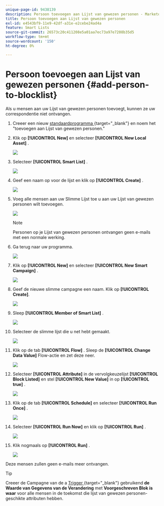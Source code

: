 ```yaml
---
unique-page-id: 9438139
description: Persoon toevoegen aan Lijst van gewezen personen - Marketo Docs - Productdocumentatie
title: Persoon toevoegen aan Lijst van gewezen personen
exl-id: e4543bf9-11e9-42df-a31e-e2cebe24ad4a
feature: Smart Lists
source-git-commit: 26573c20c411208e5a01aa7ec73a97e7208b35d5
workflow-type: tm+mt
source-wordcount: '150'
ht-degree: 0%

---
```


# Persoon toevoegen aan Lijst van gewezen personen {#add-person-to-blocklist}

Als u mensen aan uw Lijst van gewezen personen toevoegt, kunnen ze uw correspondentie niet ontvangen.

1. Creeer een nieuw [ standaardprogramma ](/help/marketo/product-docs/core-marketo-concepts/programs/creating-programs/create-a-program.md){target="_blank"} en noem het &quot;toevoegen aan Lijst van gewezen personen.&quot;

1. Klik op **[!UICONTROL New]** en selecteer **[!UICONTROL New Local Asset]** .

   ![](assets/add-person-to-blocklist-1.png)

1. Selecteer **[!UICONTROL Smart List]** .

   ![](assets/add-person-to-blocklist-2.png)

1. Geef een naam op voor de lijst en klik op **[!UICONTROL Create]** .

   ![](assets/add-person-to-blocklist-3.png)

1. Voeg alle mensen aan uw Slimme Lijst toe u aan uw Lijst van gewezen personen wilt toevoegen.

   ![](assets/add-person-to-blocklist-4.png)

   >[!NOTE]
   >
   >Personen op je Lijst van gewezen personen ontvangen geen e-mails met een normale werking.

1. Ga terug naar uw programma.

   ![](assets/add-person-to-blocklist-5.png)

1. Klik op **[!UICONTROL New]** en selecteer **[!UICONTROL New Smart Campaign]** .

   ![](assets/add-person-to-blocklist-6.png)

1. Geef de nieuwe slimme campagne een naam. Klik op **[!UICONTROL Create]**.

   ![](assets/add-person-to-blocklist-7.png)

1. Sleep **[!UICONTROL Member of Smart List]** .

   ![](assets/add-person-to-blocklist-8.png)

1. Selecteer de slimme lijst die u net hebt gemaakt.

   ![](assets/add-person-to-blocklist-9.png)

1. Klik op de tab **[!UICONTROL Flow]** . Sleep de **[!UICONTROL Change Data Value]** Flow-actie en zet deze neer.

   ![](assets/add-person-to-blocklist-10.png)

1. Selecteer **[!UICONTROL Attribute]** in de vervolgkeuzelijst **[!UICONTROL Block Listed]** en stel **[!UICONTROL New Value]** in op **[!UICONTROL true]** .

   ![](assets/add-person-to-blocklist-11.png)

1. Klik op de tab **[!UICONTROL Schedule]** en selecteer **[!UICONTROL Run Once]** .

   ![](assets/add-person-to-blocklist-12.png)

1. Selecteer **[!UICONTROL Run Now]** en klik op **[!UICONTROL Run]** .

   ![](assets/add-person-to-blocklist-13.png)

1. Klik nogmaals op **[!UICONTROL Run]** .

   ![](assets/add-person-to-blocklist-14.png)

Deze mensen zullen geen e-mails meer ontvangen.

>[!TIP]
>
>Creeer de Campagne van de a [ Trigger ](/help/marketo/product-docs/core-marketo-concepts/smart-campaigns/creating-a-smart-campaign/create-a-new-smart-campaign.md){target="_blank"} gebruikend **de Waarde van Gegevens van de Verandering** met **Voorgeschreven Blok is waar** voor alle mensen in de toekomst die lijst van gewezen personen-geschikte attributen hebben.
